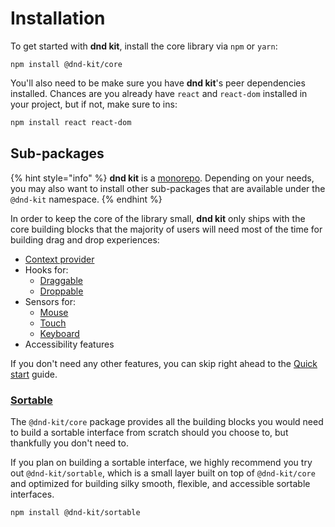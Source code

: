 # Installation

To get started with **dnd kit**, install the core library via `npm` or `yarn`:  

```
npm install @dnd-kit/core
```

You'll also need to be make sure you have **dnd kit**'s peer dependencies installed. Chances are you already have `react` and `react-dom` installed in your project, but if not, make sure to ins:

```bash
npm install react react-dom
```

## Sub-packages

{% hint style="info" %}
 **dnd kit** is a [monorepo](https://en.wikipedia.org/wiki/Monorepo). Depending on your needs, you may also want to install other  sub-packages that are available under the `@dnd-kit` namespace.
{% endhint %}

In order to keep the core of the library small, **dnd kit** only ships with the core building blocks that the majority of users will need most of the time for building drag and drop experiences:

* [Context provider](../api-documentation/context-provider/)
* Hooks for: 
  * [Draggable](../api-documentation/draggable/)
  * [Droppable](../api-documentation/droppable/)
* Sensors for:
  *  [Mouse](../api-documentation/sensors/mouse.md)
  * [Touch](../api-documentation/sensors/touch.md)
  * [Keyboard](../api-documentation/sensors/keyboard.md)
* Accessibility features

If you don't need any other features, you can skip right ahead to the [Quick start](getting-started.md) guide. 

### [Sortable](../presets/sortable.md)

The `@dnd-kit/core` package provides all the building blocks you would need to build a sortable interface from scratch should you choose to, but thankfully you don't need to. 

If you plan on building a sortable interface, we highly recommend you try out `@dnd-kit/sortable`, which is a small layer built on top of `@dnd-kit/core` and optimized for building silky smooth, flexible, and accessible sortable interfaces.

```
npm install @dnd-kit/sortable
```

